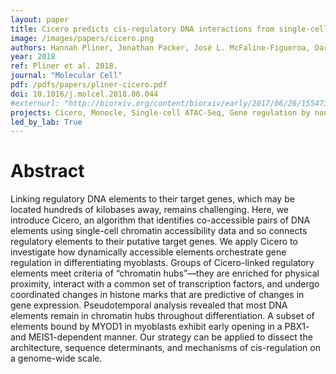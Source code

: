 ```yaml
---
layout: paper
title: Cicero predicts cis-regulatory DNA interactions from single-cell chromatin accessibility data
image: /images/papers/cicero.png
authors: Hannah Pliner, Jonathan Packer, José L. McFaline-Figueroa, Darren A. Cusanovich, Riza Daza, Delasa Aghamirzaie, Sanjay Srivatsan, Xiaojie Qiu, Dana Jackson, Anna Minkina, Andrew Adey, Frank J. Steemers, Jay Shendure, Cole Trapnell
year: 2018
ref: Pliner et al. 2018.
journal: "Molecular Cell"
pdf: /pdfs/papers/pliner-cicero.pdf
doi: 10.1016/j.molcel.2018.06.044
#externurl: "http://biorxiv.org/content/biorxiv/early/2017/06/26/155473.full.pdf"
projects: Cicero, Monocle, Single-cell ATAC-Seq, Gene regulation by noncoding DNA
led_by_lab: True
---
```


# Abstract

Linking regulatory DNA elements to their target genes, which may be located hundreds of kilobases away, remains challenging. Here, we introduce Cicero, an algorithm that identifies co-accessible pairs of DNA elements using single-cell chromatin accessibility data and so connects regulatory elements to their putative target genes. We apply Cicero to investigate how dynamically accessible elements orchestrate gene regulation in differentiating myoblasts. Groups of Cicero-linked regulatory elements meet criteria of “chromatin hubs”—they are enriched for physical proximity, interact with a common set of transcription factors, and undergo coordinated changes in histone marks that are predictive of changes in gene expression. Pseudotemporal analysis revealed that most DNA elements remain in chromatin hubs throughout differentiation. A subset of elements bound by MYOD1 in myoblasts exhibit early opening in a PBX1- and MEIS1-dependent manner. Our strategy can be applied to dissect the architecture, sequence determinants, and mechanisms of cis-regulation on a genome-wide scale.
